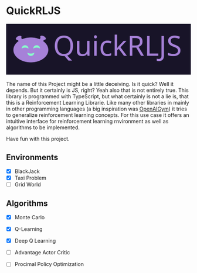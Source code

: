 
# QuickRLJS

![](/logo/Version_1_dark.svg)

The name of this Project might be a little deceiving. Is it quick? Well it depends. But it certainly is JS, right? Yeah also that is not entirely true. This library is programmed with TypeScript, but what certainly is not a lie is, that this is a Reinforcement Learning Librarie. Like many other libraries in mainly in other programming languages (a big inspiration was [OpenAIGym](https://github.com/openai/gym)) it tries to generalize reinforcement learning concepts. For this use case it offers an intuitive interface for reinforcement learning rnvironment as well as algorithms to be implemented. 

Have fun with this project.

## Environments

- [x] BlackJack
- [x] Taxi Problem
- [ ] Grid World

## Algorithms

- [x] Monte Carlo
- [x] Q-Learning
- [x] Deep Q Learning
- [ ] Advantage Actor Critic
- [ ] Procimal Policy Optimization


